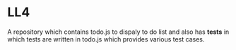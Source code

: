 # LL4
A repository which contains todo.js to dispaly to do list and also has __tests__ in which tests are written in todo.js which provides various test cases.
